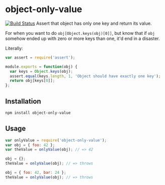 # object-only-value
[![Build Status](https://travis-ci.org/mmalecki/object-only-value.png?branch=master)](https://travis-ci.org/mmalecki/object-only-value)
Assert that object has only one key and return its value.

For when you want to do `obj[Object.keys(obj)[0]]`, but know that if `obj`
somehow ended up with zero or more keys than one, it'd end in a disaster.

Literally:

```js
var assert = require('assert');

module.exports = function(obj) {
  var keys = Object.keys(obj);
  assert.equal(keys.length, 1, 'Object should have exactly one key');
  return obj[keys[0]];
};
```

## Installation

```sh
npm install object-only-value
```

## Usage

```js
var onlyValue = require('object-only-value');
var obj = { foo: 42 };
var theValue = onlyValue(obj); // => 42

obj = {};
theValue = onlyValue(obj); // => throws

obj = { foo: 42, bar: 24 };
theValue = onlyValue(obj); // => throws
```
